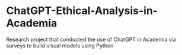 # ChatGPT-Ethical-Analysis-in-Academia
Research project that conducted the use of ChatGPT in Academia via surveys to build visual models using Python
